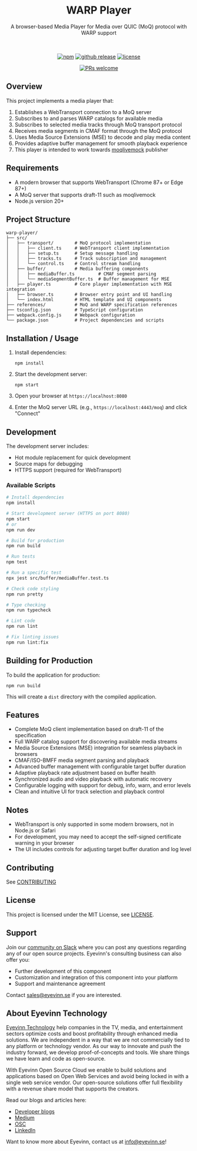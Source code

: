 <h1 align="center">
  WARP Player
</h1>

<div align="center">
  A browser-based Media Player for Media over QUIC (MoQ) protocol with WARP support
  <br />
  <br />
</div>

<div align="center">
<br />

[![npm](https://img.shields.io/npm/v/@eyevinn/warp-player?style=flat-square)](https://www.npmjs.com/package/@eyevinn/warp-player)
[![github release](https://img.shields.io/github/v/release/Eyevinn/warp-player?style=flat-square)](https://github.com/Eyevinn/warp-player/releases)
[![license](https://img.shields.io/github/license/eyevinn/warp-player.svg?style=flat-square)](LICENSE)

[![PRs welcome](https://img.shields.io/badge/PRs-welcome-ff69b4.svg?style=flat-square)](https://github.com/eyevinn/warp-player/issues?q=is%3Aissue+is%3Aopen+label%3A%22help+wanted%22)

</div>

## Overview

This project implements a media player that:
1. Establishes a WebTransport connection to a MoQ server
2. Subscribes to and parses WARP catalogs for available media
3. Subscribes to selected media tracks through MoQ transport protocol
4. Receives media segments in CMAF format through the MoQ protocol
5. Uses Media Source Extensions (MSE) to decode and play media content
6. Provides adaptive buffer management for smooth playback experience
7. This player is intended to work towards [moqlivemock][moqlivemock] publisher

## Requirements

- A modern browser that supports WebTransport (Chrome 87+ or Edge 87+)
- A MoQ server that supports draft-11 such as moqlivemock
- Node.js version 20+

## Project Structure

```
warp-player/
├── src/
│   ├── transport/        # MoQ protocol implementation
│   │   ├── client.ts     # WebTransport client implementation
│   │   ├── setup.ts      # Setup message handling
│   │   ├── tracks.ts     # Track subscription and management
│   │   └── control.ts    # Control stream handling
│   ├── buffer/           # Media buffering components
│   │   ├── mediaBuffer.ts         # CMAF segment parsing
│   │   └── mediaSegmentBuffer.ts  # Buffer management for MSE
│   ├── player.ts         # Core player implementation with MSE integration
│   ├── browser.ts        # Browser entry point and UI handling
│   └── index.html        # HTML template and UI components
├── references/           # MoQ and WARP specification references
├── tsconfig.json         # TypeScript configuration
├── webpack.config.js     # Webpack configuration
└── package.json          # Project dependencies and scripts
```

## Installation / Usage

1. Install dependencies:
   ```
   npm install
   ```

2. Start the development server:
   ```
   npm start
   ```

3. Open your browser at `https://localhost:8080`

4. Enter the MoQ server URL (e.g., `https://localhost:4443/moq`) and click "Connect"

## Development

The development server includes:
- Hot module replacement for quick development
- Source maps for debugging
- HTTPS support (required for WebTransport)

### Available Scripts

```bash
# Install dependencies
npm install

# Start development server (HTTPS on port 8080)
npm start
# or
npm run dev

# Build for production
npm run build

# Run tests
npm test

# Run a specific test
npx jest src/buffer/mediaBuffer.test.ts

# Check code styling
npm run pretty

# Type checking
npm run typecheck

# Lint code
npm run lint

# Fix linting issues
npm run lint:fix
```

## Building for Production

To build the application for production:

```
npm run build
```

This will create a `dist` directory with the compiled application.

## Features

- Complete MoQ client implementation based on draft-11 of the specification
- Full WARP catalog support for discovering available media streams
- Media Source Extensions (MSE) integration for seamless playback in browsers
- CMAF/ISO-BMFF media segment parsing and playback
- Advanced buffer management with configurable target buffer duration
- Adaptive playback rate adjustment based on buffer health
- Synchronized audio and video playback with automatic recovery
- Configurable logging with support for debug, info, warn, and error levels
- Clean and intuitive UI for track selection and playback control

## Notes

- WebTransport is only supported in some modern browsers, not in Node.js or Safari
- For development, you may need to accept the self-signed certificate warning in your browser
- The UI includes controls for adjusting target buffer duration and log level

## Contributing

See [CONTRIBUTING](CONTRIBUTING.md)

## License

This project is licensed under the MIT License, see [LICENSE](LICENSE).

## Support

Join our [community on Slack](http://slack.osaas.io/) where you can post any questions regarding any of our open source projects. Eyevinn's consulting business can also offer you:

- Further development of this component
- Customization and integration of this component into your platform
- Support and maintenance agreement

Contact [sales@eyevinn.se](mailto:sales@eyevinn.se) if you are interested.

## About Eyevinn Technology

[Eyevinn Technology](https://www.eyevinntechnology.se) help companies in the TV, media, and entertainment sectors optimize costs and boost profitability through enhanced media solutions.
We are independent in a way that we are not commercially tied to any platform or technology vendor. As our way to innovate and push the industry forward, we develop proof-of-concepts and tools. We share things we have learn and code as open-source.

With Eyevinn Open Source Cloud we enable to build solutions and applications based on Open Web Services and avoid being locked in with a single web service vendor. Our open-source solutions offer full flexibility with a revenue share model that supports the creators.

Read our blogs and articles here:

- [Developer blogs](https://dev.to/video)
- [Medium](https://eyevinntechnology.medium.com)
- [OSC](https://www.osaas.io)
- [LinkedIn](https://www.linkedin.com/company/eyevinn/)

Want to know more about Eyevinn, contact us at info@eyevinn.se!

[moqlivemock]: https://github.com/Eyevinn/moqlivemock
